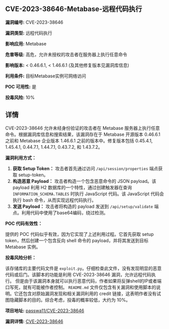 ## CVE-2023-38646-Metabase-远程代码执行

**漏洞编号:** CVE-2023-38646

**漏洞类型:** 远程代码执行

**影响应用:** Metabase

**危害等级:** 高危，允许未授权的攻击者在服务器上执行任意命令

**影响版本:** < 0.46.6.1, < 1.46.6.1 (及其他修复版本见漏洞库信息)

**利用条件:** 目标Metabase实例可网络访问

**POC 可用性:** 是

**投毒风险:** 10%

## 详情

CVE-2023-38646 允许未经身份验证的攻击者在 Metabase 服务器上执行任意命令。根据漏洞库信息和搜索结果，该漏洞存在于 Metabase 开源版本 0.46.6.1 之前和 Metabase 企业版本 1.46.6.1 之前的版本中。修复版本包括 0.45.4.1, 1.45.4.1, 0.44.7.1, 1.44.7.1, 0.43.7.2, 和 1.43.7.2。

**漏洞利用方式：**

1.  **获取 Setup Token：** 攻击者首先通过访问 `/api/session/properties` 端点获取 setup-token。
2.  **构造恶意 Payload：** 攻击者构造一个包含恶意命令的 JSON payload。该 payload 利用 H2 数据库的一个特性，通过创建触发器在查询 `INFORMATION_SCHEMA.TABLES` 时执行 JavaScript 代码。该 JavaScript 代码会执行 bash 命令，从而实现远程代码执行。
3.  **发送 Payload：** 攻击者将构造的 payload 发送到 `/api/setup/validate` 端点。利用代码中使用了base64编码，绕过检测。

**POC 代码有效性：**

提供的 POC 代码似乎有效，因为它实现了上述利用过程。它首先获取 setup token，然后创建一个包含反向 shell 命令的 payload，并将其发送到目标 Metabase 实例。

**投毒风险分析：**

该存储库的主要代码文件是 `exploit.py`。仔细检查此文件，没有发现明显的恶意代码或后门。该脚本的功能是利用 CVE-2023-38646 漏洞，允许远程代码执行。 但是由于该漏洞本身就可以执行恶意代码，作者如果将反弹shell的IP或者端口写死，就有可能被作者控制。
`README.md` 文件仅包含有关漏洞和使用脚本的说明。它还包含对原始漏洞发现和相关漏洞利用的 credit 链接，这表明作者没有试图隐藏脚本的目的。综合考虑，投毒的概率较低，大约为 10%。

**项目地址:** [passwa11/CVE-2023-38646](https://github.com/passwa11/CVE-2023-38646)

**漏洞详情:** [CVE-2023-38646](https://nvd.nist.gov/vuln/detail/CVE-2023-38646)